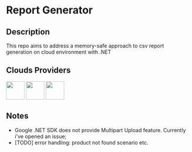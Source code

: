 # Report Generator

## Description
This repo aims to address a memory-safe approach to csv report generation on cloud environment with .NET

## Clouds Providers
<p align="left">
<img src="https://sretips.com.br/images/aws/aws.png" width="50">
<img src="https://www.vaisulweb.com/wp-content/uploads/2019/02/azure_logo_794_new.png" width="50">
<img src="https://miro.medium.com/v2/resize:fit:364/0*4RY16FjoJPjXGhyo.png" width="50">
</p>

## Notes
- Google .NET SDK does not provide Multipart Upload feature. Currently i've opened an issue;
- [TODO] error handling: product not found scenario etc.